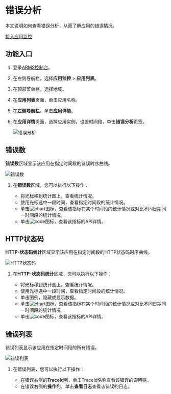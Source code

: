 # 错误分析

本文说明如何查看错误分析，从而了解应用的错误情况。

[接入应用监控](/cn.zh-CN/应用监控/接入应用监控/应用监控接入概述.md)

## 功能入口

1.  登录[ARMS控制台](https://arms.console.aliyun.com/#/home)。

2.  在左侧导航栏，选择**应用监控** \> **应用列表**。

3.  在顶部菜单栏，选择地域。

4.  在**应用列表**页面，单击应用名称。

5.  在**左侧导航栏**，单击**应用详情**。

6.  在**应用详情**页面，选择应用实例，设置时间段，单击**错误分析**页签。

    ![错误分析](https://static-aliyun-doc.oss-accelerate.aliyuncs.com/assets/img/zh-CN/7694191161/p231802.png)


## 错误数

**错误数**区域显示该应用在指定时间段的错误时序曲线。

![错误数](https://static-aliyun-doc.oss-accelerate.aliyuncs.com/assets/img/zh-CN/7694191161/p235714.png)

1.  在**错误数**区域，您可以执行以下操作：

    -   将光标移到统计图上，查看统计情况。
    -   使用光标选中一段时间，查看指定时间段的统计情况。
    -   单击![chart](https://static-aliyun-doc.oss-accelerate.aliyuncs.com/assets/img/zh-CN/9617031161/p230753.png)图标，查看该指标在某个时间段的统计情况或对比不同日期同一时间段的统计情况。
    -   单击![code](https://static-aliyun-doc.oss-accelerate.aliyuncs.com/assets/img/zh-CN/7567031161/p230759.png)图标，查看该指标的API详情。

## HTTP状态码

**HTTP-状态码统计**区域显示该应用在指定时间段的HTTP状态码时序曲线。

![HTTP状态码](https://static-aliyun-doc.oss-accelerate.aliyuncs.com/assets/img/zh-CN/7694191161/p235727.png)

1.  在**HTTP-状态码统计**区域，您可以执行以下操作：

    -   将光标移到统计图上，查看统计情况。
    -   使用光标选中一段时间，查看指定时间段的统计情况。
    -   单击图例，隐藏或显示数据。
    -   单击![chart](https://static-aliyun-doc.oss-accelerate.aliyuncs.com/assets/img/zh-CN/9617031161/p230753.png)图标，查看该指标在某个时间段的统计情况或对比不同日期同一时间段的统计情况。
    -   单击![code](https://static-aliyun-doc.oss-accelerate.aliyuncs.com/assets/img/zh-CN/7567031161/p230759.png)图标，查看该指标的API详情。

## 错误列表

错误列表显示该应用在指定时间段的所有错误。

![错误列表](https://static-aliyun-doc.oss-accelerate.aliyuncs.com/assets/img/zh-CN/7694191161/p235738.png)

1.  在错误列表，您可以执行以下操作：

    -   在错误右侧的**TraceId**列，单击TraceId名称查看该错误的调用链。
    -   在错误右侧的**操作**列，单击**查看日志**查看该错误的日志。

